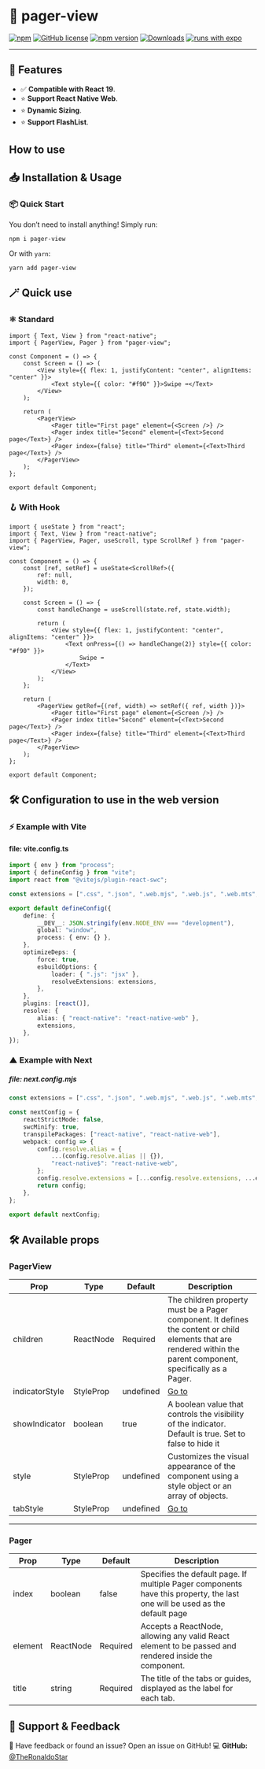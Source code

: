 # 🚀 pager-view

[![npm](https://img.shields.io/badge/types-included-blue?style=flat-square)](https://www.npmjs.com/package/pager-view) [![GitHub license](https://img.shields.io/badge/license-MIT-blue.svg)](https://github.com/theronaldostar/pager-view/blob/main/LICENSE) [![npm version](https://img.shields.io/npm/v/pager-view.svg?style=flat)](https://www.npmjs.com/package/pager-view) [![Downloads](https://img.shields.io/npm/dm/pager-view.svg)](https://www.npmjs.com/package/pager-view) [![runs with expo](https://img.shields.io/badge/Runs%20with%20Expo-4630EB.svg?style=flat-square&logo=EXPO&labelColor=f3f3f3&logoColor=000)](https://expo.io/)

---

## 📌 Features

- ✅ **Compatible with React 19**.
- ⭐️ **Support React Native Web**.
- ⭐️ **Dynamic Sizing**.
- ⭐️ **Support FlashList**.

## How to use

## 📥 Installation & Usage

### 📦 Quick Start

You don’t need to install anything! Simply run:

```shell
npm i pager-view
```

Or with `yarn`:

```shell
yarn add pager-view
```

## 🪄 Quick use

### ⚛️ Standard

```tsx
import { Text, View } from "react-native";
import { PagerView, Pager } from "pager-view";

const Component = () => {
	const Screen = () => (
		<View style={{ flex: 1, justifyContent: "center", alignItems: "center" }}>
			<Text style={{ color: "#f90" }}>Swipe ➡️</Text>
		</View>
	);

	return (
		<PagerView>
			<Pager title="First page" element={<Screen />} />
			<Pager index title="Second" element={<Text>Second page</Text>} />
			<Pager index={false} title="Third" element={<Text>Third page</Text>} />
		</PagerView>
	);
};

export default Component;
```

### 🪝 With Hook

```tsx
import { useState } from "react";
import { Text, View } from "react-native";
import { PagerView, Pager, useScroll, type ScrollRef } from "pager-view";

const Component = () => {
	const [ref, setRef] = useState<ScrollRef>({
		ref: null,
		width: 0,
	});

	const Screen = () => {
		const handleChange = useScroll(state.ref, state.width);

		return (
			<View style={{ flex: 1, justifyContent: "center", alignItems: "center" }}>
				<Text onPress={() => handleChange(2)} style={{ color: "#f90" }}>
					Swipe ➡️
				</Text>
			</View>
		);
	};

	return (
		<PagerView getRef={(ref, width) => setRef({ ref, width })}>
			<Pager title="First page" element={<Screen />} />
			<Pager index title="Second" element={<Text>Second page</Text>} />
			<Pager index={false} title="Third" element={<Text>Third page</Text>} />
		</PagerView>
	);
};

export default Component;
```

## 🛠️ Configuration to use in the web version

### ⚡ Example with Vite

#### file: vite.config.ts

```ts
import { env } from "process";
import { defineConfig } from "vite";
import react from "@vitejs/plugin-react-swc";

const extensions = [".css", ".json", ".web.mjs", ".web.js", ".web.mts", ".web.ts", ".web.jsx", ".web.tsx", ".mjs", ".js", ".mts", ".ts", ".jsx", ".tsx"];

export default defineConfig({
	define: {
		__DEV__: JSON.stringify(env.NODE_ENV === "development"),
		global: "window",
		process: { env: {} },
	},
	optimizeDeps: {
		force: true,
		esbuildOptions: {
			loader: { ".js": "jsx" },
			resolveExtensions: extensions,
		},
	},
	plugins: [react()],
	resolve: {
		alias: { "react-native": "react-native-web" },
		extensions,
	},
});
```

### ▲ Example with Next

##### file: next.config.mjs

```ts
const extensions = [".css", ".json", ".web.mjs", ".web.js", ".web.mts", ".web.ts", ".web.jsx", ".web.tsx", ".mjs", ".js", ".mts", ".ts", ".jsx", ".tsx"];

const nextConfig = {
	reactStrictMode: false,
	swcMinify: true,
	transpilePackages: ["react-native", "react-native-web"],
	webpack: config => {
		config.resolve.alias = {
			...(config.resolve.alias || {}),
			"react-native$": "react-native-web",
		};
		config.resolve.extensions = [...config.resolve.extensions, ...extensions];
		return config;
	},
};

export default nextConfig;
```

## 🛠️ Available props

### PagerView

| Prop           | Type      | Default   | Description                                                                                                                                                       |
| -------------- | --------- | --------- | ----------------------------------------------------------------------------------------------------------------------------------------------------------------- |
| children       | ReactNode | Required  | The children property must be a Pager component. It defines the content or child elements that are rendered within the parent component, specifically as a Pager. |
| indicatorStyle | StyleProp | undefined | [Go to](#style)                                                                                                                                                   |
| showIndicator  | boolean   | true      | A boolean value that controls the visibility of the indicator. Default is true. Set to false to hide it                                                           |
| style          | StyleProp | undefined | <a id="style">Customizes the visual appearance of the component using a style object or an array of objects.</a>                                                  |
| tabStyle       | StyleProp | undefined | [Go to](#style)                                                                                                                                                   |

---

### Pager

| Prop    | Type      | Default  | Description                                                                                                                |
| ------- | --------- | -------- | -------------------------------------------------------------------------------------------------------------------------- |
| index   | boolean   | false    | Specifies the default page. If multiple Pager components have this property, the last one will be used as the default page |
| element | ReactNode | Required | Accepts a ReactNode, allowing any valid React element to be passed and rendered inside the component.                      |
| title   | string    | Required | The title of the tabs or guides, displayed as the label for each tab.                                                      |

## 🙌 Support & Feedback

📢 Have feedback or found an issue? Open an issue on GitHub!
💻 **GitHub:** [@TheRonaldoStar](https://github.com/theronaldostar/pager-view/discussions)
